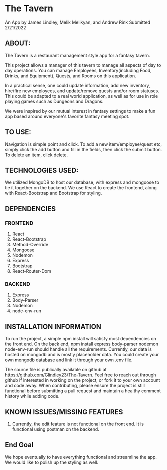 # **The Tavern**
An App by James Lindley, Melik Melikyan, and Andrew Rink
Submitted 2/21/2022

## ABOUT:
The Tavern is a restaurant management style app for a fantasy tavern.  

This project allows a manager of this tavern to manage all aspects of day to day operations. You can manage Employees, Inventory(including Food, Drinks, and Equipment), Quests, and Rooms on this application.  

In a practical sense, one could update information, add new inventory, hire/fire new employees, and update/remove quests and/or room statuses.  This could be adapted to a real world application, as well as for use in role playing games such as Dungeons and Dragons.  

We were inspired by our mutual interest in fantasy settings to make a fun app based around everyone's favorite fantasy meeting spot.  

## TO USE:
Navigation is simple point and click.  To add a new item/employee/quest etc, simply click the add button and fill in the fields, then click the submit button.  To delete an item, click delete.  

## TECHNOLOGIES USED:
We utilized MongoDB to host our database, with express and mongoose to tie it together on the backend.  We use React to create the frontend, along with React-Bootstrap and Bootstrap for styling.

## DEPENDENCIES
###  FRONTEND
1. React
2. React-Bootstrap
3. Method-Override
4. Mongoose
5. Nodemon
6. Express
7. Bootstrap
8. React-Router-Dom

### BACKEND
1. Express
2. Body-Parser
3. Nodemon
4. node-env-run

## INSTALLATION INFORMATION
To run the project, a simple npm install will satisfy most dependencies on the front end.  On the back end, npm install express body-parser nodemon node-env-run should handle all the requirements.  Currently, our data is hosted on mongodb and is mostly placeholder data.  You could create your own mongodb database and link it through your own .env file.  

The source file is publically available on github at https://github.com/Glindley23/The-Tavern.  Feel free to reach out through github if interested in working on the project, or fork it to your own account and code away.  When contributing, please ensure the project is still functional before submitting a pull request and maintain a healthy comment history while adding code.    

## KNOWN ISSUES/MISSING FEATURES
1. Currently, the edit feature is not functional on the front end.  It is functional using postman on the backend. 

## End Goal
We hope eventually to have everything functional and streamline the app.  We would like to polish up the styling as well.  